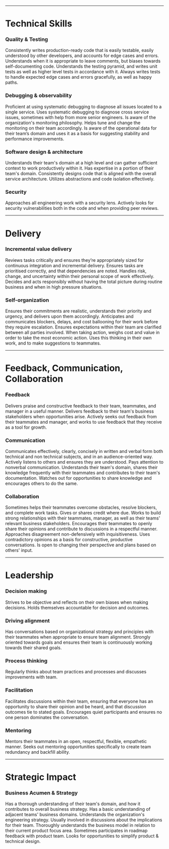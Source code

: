 ***
# Technical Skills

### Quality & Testing
Consistently writes production-ready code that is easily testable, easily understood by other developers, and accounts for edge cases and errors. Understands when it is appropriate to leave comments, but biases towards self-documenting code.
Understands the testing pyramid, and writes unit tests as well as higher level tests in accordance with it. Always writes tests to handle expected edge cases and errors gracefully, as well as happy paths.

### Debugging & observability
Proficient at using systematic debugging to diagnose all issues located to a single service. Uses systematic debugging to diagnose cross service issues, sometimes with help from more senior engineers.
Is aware of the organization's monitoring philosophy. Helps tune and change the monitoring on their team accordingly. Is aware of the operational data for their team’s domain and uses it as a basis for suggesting stability and performance improvements.

### Software design & architecture
Understands their team's domain at a high level and can gather sufficient context to work productively within it. Has expertise in a portion of their team's domain. 
Consistently designs code that is aligned with the overall service architecture. Utilizes abstractions and code isolation effectively.

### Security
Approaches all engineering work with a security lens. Actively looks for security vulnerabilities both in the code and when providing peer reviews.

***
# Delivery

### Incremental value delivery
Reviews tasks critically and ensures they’re appropriately sized for continuous integration and incremental delivery.
Ensures tasks are prioritised correctly, and that dependencies are noted.
Handles risk, change, and uncertainty within their personal scope of work effectively. Decides and acts responsibly without having the total picture during routine business and when in high pressure situations.

### Self-organization
Ensures their commitments are realistic, understands their priority and urgency, and delivers upon them accordingly. Anticipates and communicates blockers, delays, and cost ballooning for their work before they require escalation. Ensures expectations within their team are clarified between all parties involved. 
When taking action, weighs cost and value in order to take the most economic action. Uses this thinking in their own work, and to make suggestions to teammates.

***
# Feedback, Communication, Collaboration 

### Feedback
Delivers praise and constructive feedback to their team, teammates, and manager in a useful manner. Delivers feedback to their team's business stakeholders when opportunities arise.
Actively seeks out feedback from their teammates and manager, and works to use feedback that they receive as a tool for growth.

### Communication
Communicates effectively, clearly, concisely in written and verbal form both technical and non technical subjects, and in an audience-oriented way. Actively listens to others and ensures they are understood. Pays attention to nonverbal communication. 
Understands their team's domain, shares their knowledge frequently with their teammates and contributes to their team's documentation. Watches out for opportunities to share knowledge and encourages others to do the same.

### Collaboration
Sometimes helps their teammates overcome obstacles, resolve blockers, and complete work tasks. Gives or shares credit where due.
Works to build strong relationships with their teammates, manager, as well as their teams' relevant business stakeholders.
Encourages their teammates to openly share their opinions and contribute to discussions in a respectful manner. Approaches disagreement non-defensively with inquisitiveness. Uses contradictory opinions as a basis for constructive, productive conversations. Is open to changing their perspective and plans based on others' input.

***
# Leadership

### Decision making
Strives to be objective and reflects on their own biases when making decisions. Holds themselves accountable for decision and outcomes.

### Driving alignment
Has conversations based on organizational strategy and principles with their teammates when appropriate to ensure team alignment. Strongly oriented towards goals and ensures their team is continuously working towards their shared goals.

### Process thinking
Regularly thinks about team practices and processes and discusses improvements with team.

### Facilitation
Facilitates discussions within their team, ensuring that everyone has an opportunity to share their opinion and be heard, and that discussion outcomes tie to stated goals. Encourages quiet participants and ensures no one person dominates the conversation.

### Mentoring
Mentors their teammates in an open, respectful, flexible, empathetic manner. Seeks out mentoring opportunities specifically to create team redundancy and backfill ability.

***
# Strategic Impact

### Business Acumen & Strategy
Has a thorough understanding of their team's domain, and how it contributes to overall business strategy. Has a basic understanding of adjacent teams' business domains.
Understands the organization's engineering strategy. Usually involved in discussions about the implications for their team.
Thoroughly understands the business model in relation to their current product focus area. Sometimes participates in roadmap feedback with product team. Looks for opportunities to simplify product & technical design.